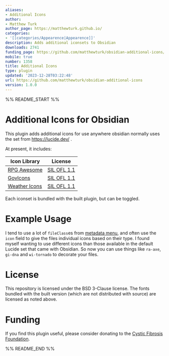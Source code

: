 ```yaml
---
aliases:
- Additional Icons
author:
- Matthew Turk
author_page: https://matthewturk.github.io/
categories:
- '[[categories/Appearence|Appearence]]'
description: Adds additional iconsets to Obsidian
downloads: 2741
funding_page: https://github.com/matthewturk/obsidian-additional-icons/#funding
mobile: true
number: 1358
title: Additional Icons
type: plugin
updated: '2023-12-28T03:22:48'
url: https://github.com/matthewturk/obsidian-additional-icons
version: 1.0.0
---
```


%% README_START %%

# Additional Icons for Obsidian
This plugin adds additional icons for use anywhere obsidian normally uses the set from https://lucide.dev/ .

At present, it includes:

| Icon Library | License |
|-|-|
| [RPG Awesome](https://nagoshiashumari.github.io/Rpg-Awesome/) | [SIL OFL 1.1](https://openfontlicense.org/) |
| [GovIcons](https://govicons.io/) | [SIL OFL 1.1](https://openfontlicense.org/) |
| [Weather Icons](https://erikflowers.github.io/weather-icons/) | [SIL OFL 1.1](https://openfontlicense.org/) |

Each iconset is bundled with the built plugin, but can be toggled.

# Example Usage

I tend to use a lot of `fileClass`es from [metadata
menu](https://mdelobelle.github.io/metadatamenu/), and often use the `icon`
field to give the files individual icons based on their type.  I found myself
wanting to use different icons than those available in the default Lucide set
that came with Obsidian.  So now you can use things like `ra-axe`, `gi-dna` and
`wi-tornado` to decorate your files.

# License

This repository is licensed under the BSD 3-Clause license.  The fonts bundled
with the built version (which are not distributed with source) are licensed as
noted above.

# Funding

If you find this plugin useful, please consider donating to the [Cystic Fibrosis Foundation](https://give.cff.org/).


%% README_END %%